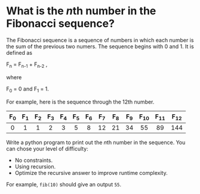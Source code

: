 # What is the *n*th number in the Fibonacci sequence?

The Fibonacci sequence is a sequence of numbers in which each number is the sum of the previous two numers. The sequence begins with 0 and 1. It is defined as 

F<sub>n</sub> = F<sub>n-1</sub> + F<sub>n-2</sub> ,

where 

F<sub>0</sub> = 0 and F<sub>1</sub> = 1.

For example, here is the sequence through the 12th number.

| F<sub>0</sub> | F<sub>1</sub> | F<sub>2</sub> | F<sub>3</sub> | F<sub>4</sub> | F<sub>5</sub> | F<sub>6</sub> | F<sub>7</sub> | F<sub>8</sub> | F<sub>9</sub> | F<sub>10</sub> | F<sub>11</sub> | F<sub>12</sub> |
| :-----------: | :-----------: | :-----------: | :-----------: | :-----------: | :-----------: | :-----------: | :-----------: | :-----------: | :-----------: | :------------: | :------------: | :------------: |
|       0       |       1       |       1       |       2       |       3       |       5       |       8       |      12       |      21       |      34       |       55       |       89       |      144       |

Write a python program to print out the *n*th number in the sequence. You can chose your level of difficulty:

* No constraints.
* Using recursion.   
* Optimize the recursive answer to improve runtime complexity.

For example, `fib(10)` should give an output `55`.






